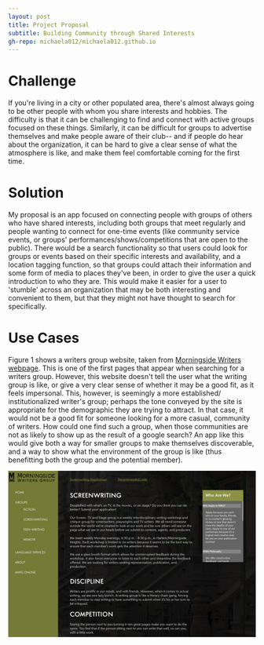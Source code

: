 ```yaml
---
layout: post
title: Project Proposal
subtitle: Building Community through Shared Interests
gh-repo: michaela012/michaela012.github.io
---
```


# Challenge
If you're living in a city or other populated area, there's almost always going to be other people with whom you share interests and hobbies. The difficulty is that it can be challenging to find and connect with active groups focused on these things. Similarly, it can be difficult for groups to advertise themselves and make people aware of their club-- and if people do hear about the organization, it can be hard to give a clear sense of what the atmosphere is like, and make them feel comfortable coming for the first time.

# Solution
My proposal is an app focused on connecting people with groups of others who have shared interests, including both groups that meet regularly and people wanting to connect for one-time events (like community service events, or groups' performances/shows/competitions that are open to the public). There would be a search functionality so that users could look for groups or events based on their specific interests and availability, and a location tagging function, so that groups could attach their information and some form of media to places they've been, in order to give the user a quick introduction to who they are. This would make it easier for a user to 'stumble' across an organization that may be both interesting and convenient to them, but that they might not have thought to search for specifically.

# Use Cases
Figure 1 shows a writers group website, taken from [Morningside Writers webpage](https://www.morningsidewriters.com/html/screenwriting.html). This is one of the first pages that appear when searching for a writers group. However, this website doesn't tell the user what the writing group is like, or give a very clear sense of whether it may be a good fit, as it feels impersonal. This, however, is seemingly a more established/ institutionalized writer's group; perhaps the tone conveyed by the site is appropriate for the demographic they are trying to attract. In that case, it would not be a good fit for someone looking for a more casual, community of writers. How could one find such a group, when those communities are not as likely to show up as the result of a google search? An app like this would give both a way for smaller groups to make themselves discoverable, and a way to show what the environment of the group is like (thus benefitting both the group and the potential member). 

![](/img/writersgroup.jpg)
